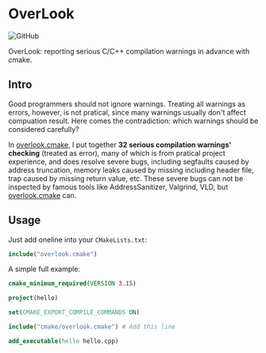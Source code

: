 # OverLook

<img alt="GitHub" src="https://img.shields.io/github/license/zchrissirhcz/overlook">

OverLook: reporting serious C/C++ compilation warnings in advance with cmake.

## Intro

Good programmers should not ignore warnings. Treating all warnings as errors, however, is not pratical, since many warnings usually don't affect compuation result. Here comes the contradiction: which warnings should be considered carefully?

In [overlook.cmake](overlook.cmake), I put together **32 serious compilation warnings' checking** (treated as error), many of which is from pratical project experience, and does resolve severe bugs, including segfaults caused by address truncation, memory leaks caused by missing including header file, trap caused by missing return value, etc. These severe bugs can not be inspected by famous tools like AddressSanitizer, Valgrind, VLD, but [overlook.cmake](overlook.cmake) can.

## Usage

Just add oneline into your `CMakeLists.txt`:

```cmake
include("overlook.cmake")
```

A simple full example:
```cmake
cmake_minimum_required(VERSION 3.15)

project(hello)

set(CMAKE_EXPORT_COMPILE_COMMANDS ON)

include("cmake/overlook.cmake") # Add this line

add_executable(hello hello.cpp)
```
